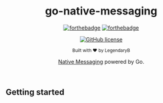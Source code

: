 <h1 align="center">go-native-messaging</h1><div align="center">

[![forthebadge](https://forthebadge.com/images/badges/fuck-it-ship-it.svg)](https://forthebadge.com)
[![forthebadge](https://forthebadge.com/images/badges/made-with-go.svg)](https://forthebadge.com)

[![GitHub license](https://img.shields.io/github/license/LegendaryB/go-native-messaging.svg?longCache=true&style=flat-square)](https://github.com/LegendaryB/go-native-messaging/blob/main/LICENSE)

<sub>Built with ❤︎ by LegendaryB</sub>

[Native Messaging](https://developer.chrome.com/docs/apps/nativeMessaging/) powered by Go.
</div><br>

## Getting started
